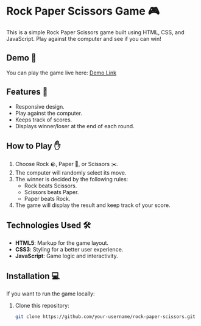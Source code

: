 # Rock Paper Scissors Game 🎮

This is a simple Rock Paper Scissors game built using HTML, CSS, and JavaScript. Play against the computer and see if you can win!

## Demo 🚀

You can play the game live here: [Demo Link](#)

## Features 🌟

- Responsive design.
- Play against the computer.
- Keeps track of scores.
- Displays winner/loser at the end of each round.

## How to Play ✋

1. Choose Rock 🪨, Paper 🧻, or Scissors ✂️.
2. The computer will randomly select its move.
3. The winner is decided by the following rules:
   - Rock beats Scissors.
   - Scissors beats Paper.
   - Paper beats Rock.
4. The game will display the result and keep track of your score.

## Technologies Used 🛠

- **HTML5**: Markup for the game layout.
- **CSS3**: Styling for a better user experience.
- **JavaScript**: Game logic and interactivity.

## Installation 💻

If you want to run the game locally:

1. Clone this repository:

   ```bash
   git clone https://github.com/your-username/rock-paper-scissors.git
